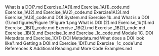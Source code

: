 What is a DOI?.md
Exercise_1A(1).md
Exercise_1A(1)_code.md
Exercise_1A(2).md
Exercise_1A(2)_code.md
Exercise1A(3).md
Exercise_1A(3)_code.md
DOI System.md
Exercise 1b..md
What is a DOI (1).md
figures/Figure 1/Figure 1.png
What is DOI (2).md
Exercise_1b(1).md
Exercise _1B(1)_code.md
Exercise _1B(2).md
Exercise _1B(2)_code.md
Exercise _1B(3).md
Exercise_1c.md
Exercise _1c_code.md
Module 1C. DOI Metadata.md
Exercise_1C(1) DOI Metadata.md
 What does a DOI look like?.md
Getting a DOI.md
Exercise_1D(1).md
Exercise _1c_code1.md
References & Additional Reading.md
More Code Examples.md
